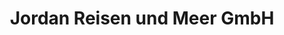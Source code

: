 ---
title: "Jordan Reisen und Meer GmbH"
url: /asperg/jordan-reisen-und-meer-gmbh/
shop: Reisebüro
---